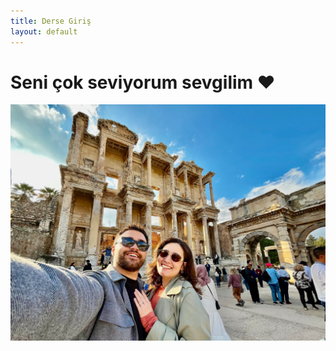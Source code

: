```yaml
---
title: Derse Giriş
layout: default
---
```



# Seni çok seviyorum sevgilim ❤️

![ask](assets/images/ask.png)
